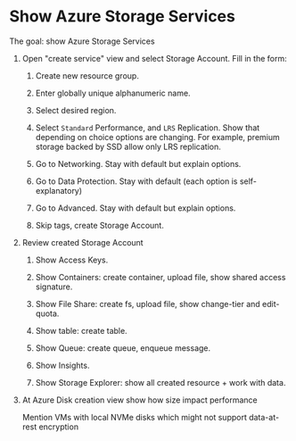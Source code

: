 # Show Azure Storage Services

The goal: show Azure Storage Services

1. Open "create service" view and select Storage Account. Fill in the form:

    1. Create new resource group.

    2. Enter globally unique alphanumeric name.

    3. Select desired region.

    4. Select `Standard` Performance, and `LRS` Replication. Show that depending on choice options are changing. For example, premium storage backed by SSD allow only LRS replication.

    5. Go to Networking. Stay with default but explain options.

    6. Go to Data Protection. Stay with default (each option is self-explanatory)

    7. Go to Advanced. Stay with default but explain options.

    8. Skip tags, create Storage Account.

2. Review created Storage Account

    1. Show Access Keys.

    2. Show Containers: create container, upload file, show shared access signature.

    3. Show File Share: create fs, upload file, show change-tier and edit-quota.

    4. Show table: create table.

    5. Show Queue: create queue, enqueue message.

    6. Show Insights.

    7. Show Storage Explorer: show all created resource + work with data.

3. At Azure Disk creation view show how size impact performance

    Mention VMs with local NVMe disks which might not support data-at-rest encryption
